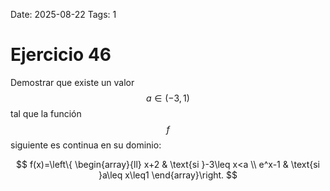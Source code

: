 Date: 2025-08-22
Tags: 1

# Ejercicio 46

 
Demostrar que existe un valor  $$ a \in (-3,1)$$   tal que la función  $$ f$$   siguiente es continua en su dominio:








$$
 f(x)=\left\{ \begin{array}{ll}
 x+2 &  \text{si }-3\leq x<a \\
 e^x-1 &  \text{si }a\leq x\leq1
\end{array}\right.
$$
